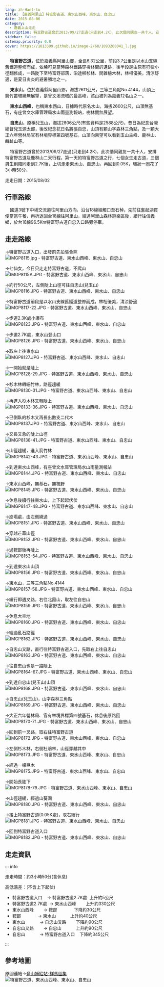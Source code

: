 ```yaml
---
lang: zh-Hant-tw
title: 【嘉義阿里山】特富野古道、東水山西峰、東水山、自忠山
date: 2015-08-06
category: 
  - 嘉義上山走走
description: 特富野古道曾於2013/09/27走過(只走到4.2K)，此次偕同親友一共十人，安排特富野古道及鹿林山二天行程，第一天的特富野古道之行，七個女生走古道，三個男生則陪同走到2.7K後，上切走走東水山、自忠山，再回到0.05K，環狀一圈花了3小時50分。
sidebar: false
sitemap.priority: 0.8
cover: https://1013399.github.io/image-2/68/1093268041_l.jpg
---
```


    **特富野古道**，位於嘉義縣阿里山鄉，全長6.32公里，前段3.7公里是以水山支線舊鐵道整修而成，依稀可見當時森林鐵路穿梭林間的遺跡，後半段是由原有狩獵小徑翻修成，一路陡下至特富野部落，沿途柳杉林、間雜檜木林，林相優美，清涼舒適，是夏日炎炎的避暑勝地之一。

    **東水山**，位於嘉義縣阿里山鄉，海拔2611公尺，三等三角點No.4144，山頂上箭竹叢環繞無展望，是曾文溪流域的最高峰，該山被列為嘉義12名山之一。  

<!-- more -->

    **東水山西峰**，也稱東水西山，日據時代原名水山，海拔2600公尺，山頂無基石，有座曾文水庫管理局水山雨量測報站，樹林間無展望。  

    **自忠山**，原稱兒玉山，海拔2606公尺(有些資料是2588公尺)，昔日為紀念台灣總督兒玉源太郎，後改紀念抗日名將張自忠，山頂有顆山字森林三角點，及一顆大正六年營林局官有林境界標第四號基石，山頂向東望可以看到玉山主峰、鹿林山、麟趾山等。  

    特富野古道曾於2013/09/27走過(只走到4.2K)，此次偕同親友一共十人，安排特富野古道及鹿林山二天行程，第一天的特富野古道之行，七個女生走古道，三個男生則陪同走到2.7K後，上切走走東水山、自忠山，再回到0.05K，環狀一圈花了3小時50分。

走走日期：2015/08/02

## 行車路線
    國道3號下中埔交流道往阿里山方向，沿台18線經觸口至石棹，先前往奮起湖買便當當午餐，再折返回台18線往阿里山，經過阿里山森林遊樂區後，續行往信義鄉，於台18線96.5Km特富野古道自忠入口路旁停車。

## 走走路線
→特富野古道入口，出發前先拍張合照  
![IMGP8115.jpg - 特富野古道、東水山西峰、東水山、自忠山](https://1013399.github.io/image-2/68/1093268041_l.jpg)

→七仙女，今日只走走特富野古道，不爬山  
![IMGP8115A.JPG - 特富野古道、東水山西峰、東水山、自忠山](https://1013399.github.io/image-2/68/1093265416_l.jpg)

→約行50公尺，左側陡上山徑可往自忠山(兒玉山)  
![IMGP8116.JPG - 特富野古道、東水山西峰、東水山、自忠山](https://1013399.github.io/image-2/68/1093268042_l.jpg)

→特富野古道前段是以水山支線舊鐵道整修而成，林相優美，清涼舒適  
![IMGP8117-22.JPG - 特富野古道、東水山西峰、東水山、自忠山](https://1013399.github.io/image-2/68/1093265417_l.jpg)

→步道2.3K處小瀑布  
![IMGP8123.JPG - 特富野古道、東水山西峰、東水山、自忠山](https://1013399.github.io/image-2/68/1093267567_l.jpg)

→步道2.7K處，東水山登山口  
![IMGP8126.JPG - 特富野古道、東水山西峰、東水山、自忠山](https://1013399.github.io/image-2/68/1093267745_l.jpg)

→取左上往東水山  
![IMGP8127.JPG - 特富野古道、東水山西峰、東水山、自忠山](https://1013399.github.io/image-2/68/1093262833_l.jpg)

→一開始就是陡上  
![IMGP8128-29.JPG - 特富野古道、東水山西峰、東水山、自忠山](https://1013399.github.io/image-2/68/1093267746_l.jpg)

→杉木林轉細竹林，路徑趨緩  
![IMGP8130-31.JPG - 特富野古道、東水山西峰、東水山、自忠山](https://1013399.github.io/image-2/68/1093262834_l.jpg)

→再進入杉木林又轉陡上  
![IMGP8133-36.JPG - 特富野古道、東水山西峰、東水山、自忠山](https://1013399.github.io/image-2/68/1093267154_l.jpg)

→已倒臥的杉木又再長出數支二代木  
![IMGP8137.JPG - 特富野古道、東水山西峰、東水山、自忠山](https://1013399.github.io/image-2/68/1093267155_l.jpg)

→又長又急的陡上山徑  
![IMGP8138-41.JPG - 特富野古道、東水山西峰、東水山、自忠山](https://1013399.github.io/image-2/68/1093267059_l.jpg)

→山徑趨緩，進入箭竹林  
![IMGP8142-43.JPG - 特富野古道、東水山西峰、東水山、自忠山](https://1013399.github.io/image-2/68/1093267060_l.jpg)

→到達東水山西峰，有座曾文水庫管理局水山雨量測報站  
![IMGP8144.JPG - 特富野古道、東水山西峰、東水山、自忠山](https://1013399.github.io/image-2/68/1093267955_l.jpg)

→東水山西峰，無基石，無視野  
![IMGP8145.JPG - 特富野古道、東水山西峰、東水山、自忠山](https://1013399.github.io/image-2/68/1093268043_l.jpg)

→休息後續行往東水山，上下起起伏伏  
![IMGP8147-48.JPG - 特富野古道、東水山西峰、東水山、自忠山](https://1013399.github.io/image-2/68/1093268044_l.jpg)

→崩塌處，由左側繞過  
![IMGP8151.JPG - 特富野古道、東水山西峰、東水山、自忠山](https://1013399.github.io/image-2/68/1093265705_l.jpg)

→穿越芒草山徑  
![IMGP8152.JPG - 特富野古道、東水山西峰、東水山、自忠山](https://1013399.github.io/image-2/68/1093265427_l.jpg)

→過鞍部後再陡上  
![IMGP8153-54.JPG - 特富野古道、東水山西峰、東水山、自忠山](https://1013399.github.io/image-2/68/1093267958_l.jpg)

→到達東水山山頂  
![IMGP8156.JPG - 特富野古道、東水山西峰、東水山、自忠山](https://1013399.github.io/image-2/68/1093266406_l.jpg)

→東水山，三等三角點No.4144  
![IMGP8157-58.JPG - 特富野古道、東水山西峰、東水山、自忠山](https://1013399.github.io/image-2/68/1093267156_l.jpg)

→續行即遇叉路，右往北霞山，取左往自忠山  
![IMGP8159.JPG - 特富野古道、東水山西峰、東水山、自忠山](https://1013399.github.io/image-2/68/1093265709_l.jpg)

→休息大空地  
![IMGP8160.JPG - 特富野古道、東水山西峰、東水山、自忠山](https://1013399.github.io/image-2/68/1093267843_l.jpg)

→經過亂石路徑  
![IMGP8162.JPG - 特富野古道、東水山西峰、東水山、自忠山](https://1013399.github.io/image-2/68/1093262838_l.jpg)

→自忠山叉路，直行往特富野古道入口，先取右上往自忠山  
![IMGP8163.JPG - 特富野古道、東水山西峰、東水山、自忠山](https://1013399.github.io/image-2/68/1093266503_l.jpg)

→往自忠山也是一路陡上  
![IMGP8164-67.JPG - 特富野古道、東水山西峰、東水山、自忠山](https://1013399.github.io/image-2/68/1093268442_l.jpg)

→到達自忠山(兒玉山)山頂  
![IMGP8168.JPG - 特富野古道、東水山西峰、東水山、自忠山](https://1013399.github.io/image-2/68/1093268046_l.jpg)

→自忠山(兒玉山)，山字森林三角點  
![IMGP8169.JPG - 特富野古道、東水山西峰、東水山、自忠山](https://1013399.github.io/image-2/68/1093268541_l.jpg)

→大正六年營林局、官有林境界標第四號基石，休息後原路回  
![IMGP8170-71.JPG - 特富野古道、東水山西峰、東水山、自忠山](https://1013399.github.io/image-2/68/1093268144_l.jpg)

→回到前一叉路，取右往特富野古道  
![IMGP8172.JPG - 特富野古道、東水山西峰、東水山、自忠山](https://1013399.github.io/image-2/68/1093268543_l.jpg)

→左側杉木林，右側杜鵑林，山徑穿越其中  
![IMGP8173.JPG - 特富野古道、東水山西峰、東水山、自忠山](https://1013399.github.io/image-2/68/1093268145_l.jpg)

→經過一棵巨木  
![IMGP8175.JPG - 特富野古道、東水山西峰、東水山、自忠山](https://1013399.github.io/image-2/68/1093267463_l.jpg)

→開始長陡下  
![IMGP8178-79.JPG - 特富野古道、東水山西峰、東水山、自忠山](https://1013399.github.io/image-2/68/1093266592_l.jpg)

→山徑趨緩，經過山葵園  
![IMGP8180.JPG - 特富野古道、東水山西峰、東水山、自忠山](https://1013399.github.io/image-2/68/1093265713_l.jpg)

→接上特富野古道(0.05K處)，取右續行  
![IMGP8181.JPG - 特富野古道、東水山西峰、東水山、自忠山](https://1013399.github.io/image-2/68/1093263709_l.jpg)

→回到特富野古道入口  
![IMGP8182.JPG - 特富野古道、東水山西峰、東水山、自忠山](https://1013399.github.io/image-2/68/1093265491_l.jpg)

## 走走資訊
::: info

走走時間：約3小時50分(含休息)

高低落差：(不含上下起伏)  
- 特富野古道入口    → 特富野古道2.7K處  上升約5公尺  
- 特富野古道2.7K處  → 東水山西峰        上升約330公尺  
- 東水山西峰        → 鞍部              下降約30公尺  
- 鞍部              → 東水山            上升約40公尺  
- 東水山            → 自忠山叉路        下降約90公尺  
- 自忠山叉路        → 自忠山            上升約90公尺  
- 自忠山            → 特富野古道入口    下降約345公尺

:::

## 參考地圖
原圖連結→[登山補給站-祥馬圖集](http://www.keepon.com.tw/UploadFile/FileData/4683/30/%7BC317FC2C-3D89-438E-A732-B5CF8F8614CB%7D.gif)  
![特富野古道、東水山西峰、東水山、自忠山](https://1013399.github.io/image-2/68/1093265430_l.jpg)